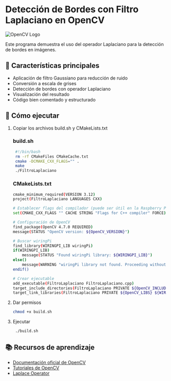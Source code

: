 # Detección de Bordes con Filtro Laplaciano en OpenCV

![OpenCV Logo](https://opencv.org/wp-content/uploads/2022/05/logo.png)

Este programa demuestra el uso del operador Laplaciano para la detección de bordes en imágenes.

## 📌 Características principales

- Aplicación de filtro Gaussiano para reducción de ruido
- Conversión a escala de grises
- Detección de bordes con operador Laplaciano
- Visualización del resultado
- Código bien comentado y estructurado
## 🚀 Cómo ejecutar
1. Copiar los archivos build.sh y CMakeLists.txt
   ### build.sh
   ```bash
    #!/bin/bash
    rm -rf CMakeFiles CMakeCache.txt
    cmake -DCMAKE_CXX_FLAGS="" .
    make
    ./FiltroLaplaciano
   ```
   ### CMakeLists.txt
   ```bash
   cmake_minimum_required(VERSION 3.12)
   project(FiltroLaplaciano LANGUAGES CXX)

   # Establecer flags del compilador (puede ser útil en la Raspberry Pi Zero 2W)
   set(CMAKE_CXX_FLAGS "" CACHE STRING "Flags for C++ compiler" FORCE)

   # Configuración de OpenCV
   find_package(OpenCV 4.7.0 REQUIRED)
   message(STATUS "OpenCV version: ${OpenCV_VERSION}")

   # Buscar wiringPi
   find_library(WIRINGPI_LIB wiringPi)
   if(WIRINGPI_LIB)
       message(STATUS "Found wiringPi library: ${WIRINGPI_LIB}")
   else()
       message(WARNING "wiringPi library not found. Proceeding without it.")
   endif()

   # Crear ejecutable
   add_executable(FiltroLaplaciano FiltroLaplaciano.cpp)
   target_include_directories(FiltroLaplaciano PRIVATE ${OpenCV_INCLUDE_DIRS})
   target_link_libraries(FiltroLaplaciano PRIVATE ${OpenCV_LIBS} ${WIRINGPI_LIB})
   ```

2. Dar permisos

    ``` bash
    chmod +x build.sh
    ```
3. Ejecutar
   ```bash
    ./build.sh
   ```

## 📚 Recursos de aprendizaje
- [Documentación oficial de OpenCV](https://docs.opencv.org/4.x/)
- [Tutoriales de OpenCV](https://docs.opencv.org/4.x/d9/df8/tutorial_root.html)
- [Laplace Operator](https://docs.opencv.org/3.4/d5/db5/tutorial_laplace_operator.html)
